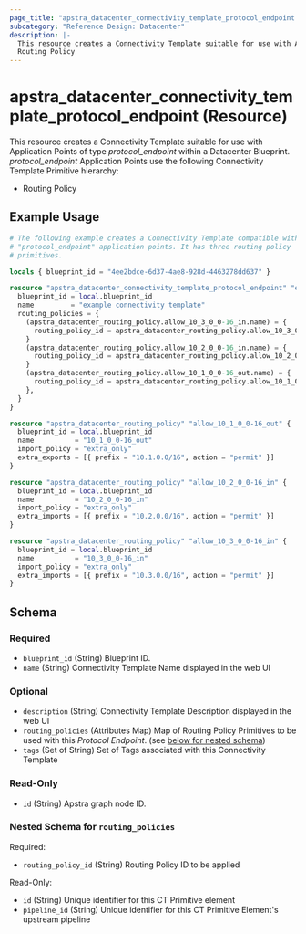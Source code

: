 ```yaml
---
page_title: "apstra_datacenter_connectivity_template_protocol_endpoint Resource - terraform-provider-apstra"
subcategory: "Reference Design: Datacenter"
description: |-
  This resource creates a Connectivity Template suitable for use with Application Points of type protocol_endpoint within a Datacenter Blueprint. protocol_endpoint Application Points use the following Connectivity Template Primitive hierarchy:
  Routing Policy
---
```


# apstra_datacenter_connectivity_template_protocol_endpoint (Resource)

This resource creates a Connectivity Template suitable for use with Application Points of type *protocol_endpoint* within a Datacenter Blueprint. *protocol_endpoint* Application Points use the following Connectivity Template Primitive hierarchy:
 - Routing Policy


## Example Usage

```terraform
# The following example creates a Connectivity Template compatible with
# "protocol_endpoint" application points. It has three routing policy
# primitives.

locals { blueprint_id = "4ee2bdce-6d37-4ae8-928d-4463278dd637" }

resource "apstra_datacenter_connectivity_template_protocol_endpoint" "example" {
  blueprint_id = local.blueprint_id
  name         = "example connectivity template"
  routing_policies = {
    (apstra_datacenter_routing_policy.allow_10_3_0_0-16_in.name) = {
      routing_policy_id = apstra_datacenter_routing_policy.allow_10_3_0_0-16_in.id
    }
    (apstra_datacenter_routing_policy.allow_10_2_0_0-16_in.name) = {
      routing_policy_id = apstra_datacenter_routing_policy.allow_10_2_0_0-16_in.id
    }
    (apstra_datacenter_routing_policy.allow_10_1_0_0-16_out.name) = {
      routing_policy_id = apstra_datacenter_routing_policy.allow_10_1_0_0-16_out.id
    },
  }
}

resource "apstra_datacenter_routing_policy" "allow_10_1_0_0-16_out" {
  blueprint_id = local.blueprint_id
  name          = "10_1_0_0-16_out"
  import_policy = "extra_only"
  extra_exports = [{ prefix = "10.1.0.0/16", action = "permit" }]
}

resource "apstra_datacenter_routing_policy" "allow_10_2_0_0-16_in" {
  blueprint_id = local.blueprint_id
  name          = "10_2_0_0-16_in"
  import_policy = "extra_only"
  extra_imports = [{ prefix = "10.2.0.0/16", action = "permit" }]
}

resource "apstra_datacenter_routing_policy" "allow_10_3_0_0-16_in" {
  blueprint_id = local.blueprint_id
  name          = "10_3_0_0-16_in"
  import_policy = "extra_only"
  extra_imports = [{ prefix = "10.3.0.0/16", action = "permit" }]
}
```

<!-- schema generated by tfplugindocs -->
## Schema

### Required

- `blueprint_id` (String) Blueprint ID.
- `name` (String) Connectivity Template Name displayed in the web UI

### Optional

- `description` (String) Connectivity Template Description displayed in the web UI
- `routing_policies` (Attributes Map) Map of Routing Policy Primitives to be used with this *Protocol Endpoint*. (see [below for nested schema](#nestedatt--routing_policies))
- `tags` (Set of String) Set of Tags associated with this Connectivity Template

### Read-Only

- `id` (String) Apstra graph node ID.

<a id="nestedatt--routing_policies"></a>
### Nested Schema for `routing_policies`

Required:

- `routing_policy_id` (String) Routing Policy ID to be applied

Read-Only:

- `id` (String) Unique identifier for this CT Primitive element
- `pipeline_id` (String) Unique identifier for this CT Primitive Element's upstream pipeline



